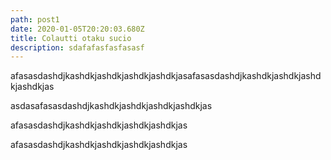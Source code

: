 ```yaml
---
path: post1
date: 2020-01-05T20:20:03.680Z
title: Colautti otaku sucio
description: sdafafasfasfasasf
---
```

afasasdashdjkashdkjashdkjashdkjashdkjasafasasdashdjkashdkjashdkjashdkjashdkjas

asdasafasasdashdjkashdkjashdkjashdkjashdkjas

afasasdashdjkashdkjashdkjashdkjashdkjas

afasasdashdjkashdkjashdkjashdkjashdkjas
